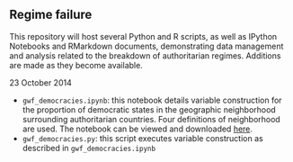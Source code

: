 ## Regime failure

This repository will host several Python and R scripts, as well as IPython Notebooks and RMarkdown documents, demonstrating data management and analysis related to the breakdown of authoritarian regimes. Additions are made as they become available. 

23 October 2014

- `gwf_democracies.ipynb`: this notebook details variable construction for the proportion of democratic states in the geographic neighborhood surrounding authoritarian countries. Four definitions of neighborhood are used. The notebook can be viewed and downloaded [here](http://nbviewer.ipython.org/github/thomasbrawner/regime_failure/blob/master/gwf_democracies.ipynb).
- `gwf_democracies.py`: this script executes variable construction as described in `gwf_democracies.ipynb`
